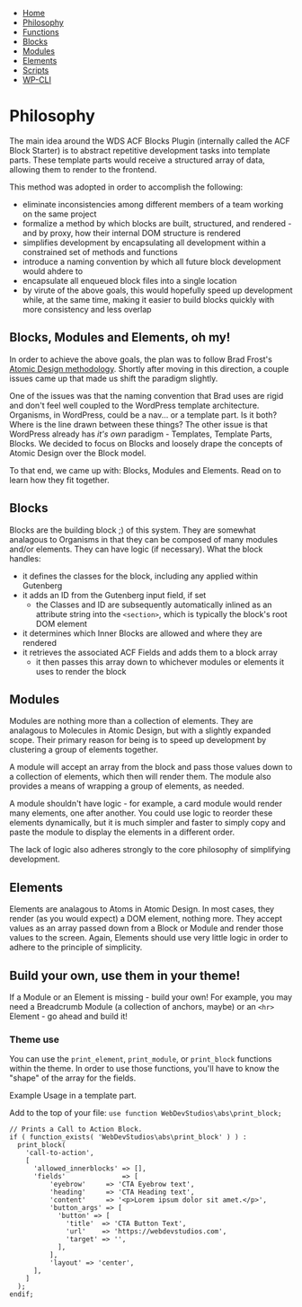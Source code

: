 -   [Home](Home.md)
-   [Philosophy](Philosophy.md)
-   [Functions](Functions.md)
-   [Blocks](Blocks.md)
-   [Modules](Modules.md)
-   [Elements](Elements.md)
-   [Scripts](Scripts.md)
-   [WP-CLI](WP-CLI.md)

# Philosophy

The main idea around the WDS ACF Blocks Plugin (internally called the ACF Block Starter) is to abstract repetitive development tasks into template parts. These template parts would receive a structured array of data, allowing them to render to the frontend.

This method was adopted in order to accomplish the following:

-   eliminate inconsistencies among different members of a team working on the same project
-   formalize a method by which blocks are built, structured, and rendered - and by proxy, how their internal DOM structure is rendered
-   simplifies development by encapsulating all development within a constrained set of methods and functions
-   introduce a naming convention by which all future block development would ahdere to
-   encapsulate all enqueued block files into a single location
-   by virute of the above goals, this would hopefully speed up development while, at the same time, making it easier to build blocks quickly with more consistency and less overlap

## Blocks, Modules and Elements, oh my!

In order to achieve the above goals, the plan was to follow Brad Frost's [Atomic Design methodology](https://atomicdesign.bradfrost.com/table-of-contents/). Shortly after moving in this direction, a couple issues came up that made us shift the paradigm slightly.

One of the issues was that the naming convention that Brad uses are rigid and don't feel well coupled to the WordPress template architecture. Organisms, in WordPress, could be a nav... or a template part. Is it both? Where is the line drawn between these things? The other issue is that WordPress already has _it's own_ paradigm - Templates, Template Parts, Blocks. We decided to focus on Blocks and loosely drape the concepts of Atomic Design over the Block model.

To that end, we came up with: Blocks, Modules and Elements. Read on to learn how they fit together.

## Blocks

Blocks are the building block ;) of this system. They are somewhat analagous to Organisms in that they can be composed of many modules and/or elements. They can have logic (if necessary). What the block handles:

-   it defines the classes for the block, including any applied within Gutenberg
-   it adds an ID from the Gutenberg input field, if set
    -   the Classes and ID are subsequently automatically inlined as an attribute string into the `<section>`, which is typically the block's root DOM element
-   it determines which Inner Blocks are allowed and where they are rendered
-   it retrieves the associated ACF Fields and adds them to a block array
    -   it then passes this array down to whichever modules or elements it uses to render the block

## Modules

Modules are nothing more than a collection of elements. They are analagous to Molecules in Atomic Design, but with a slightly expanded scope. Their primary reason for being is to speed up development by clustering a group of elements together.

A module will accept an array from the block and pass those values down to a collection of elements, which then will render them. The module also provides a means of wrapping a group of elements, as needed.

A module shouldn't have logic - for example, a card module would render many elements, one after another. You could use logic to reorder these elements dynamically, but it is much simpler and faster to simply copy and paste the module to display the elements in a different order.

The lack of logic also adheres strongly to the core philosophy of simplifying development.

## Elements

Elements are analagous to Atoms in Atomic Design. In most cases, they render (as you would expect) a DOM element, nothing more. They accept values as an array passed down from a Block or Module and render those values to the screen. Again, Elements should use very little logic in order to adhere to the principle of simplicity.

## Build your own, use them in your theme!

If a Module or an Element is missing - build your own! For example, you may need a Breadcrumb Module (a collection of anchors, maybe) or an `<hr>` Element - go ahead and build it!

### Theme use

You can use the `print_element`, `print_module`, or `print_block` functions within the theme. In order to use those functions, you'll have to know the "shape" of the array for the fields.

Example Usage in a template part.

Add to the top of your file:
`use function WebDevStudios\abs\print_block;`

```
// Prints a Call to Action Block.
if ( function_exists( 'WebDevStudios\abs\print_block' ) ) :
  print_block(
    'call-to-action',
    [
      'allowed_innerblocks' => [],
      'fields'              => [
          'eyebrow'     => 'CTA Eyebrow text',
          'heading'     => 'CTA Heading text',
          'content'     => '<p>Lorem ipsum dolor sit amet.</p>',
          'button_args' => [
            'button' => [
              'title'  => 'CTA Button Text',
              'url'    => 'https://webdevstudios.com',
              'target' => '',
            ],
          ],
          'layout' => 'center',
      ],
    ]
  );
endif;
```
